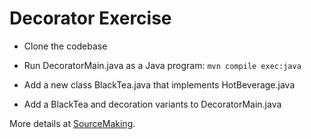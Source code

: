 # Decorator Exercise

* Clone the codebase

* Run DecoratorMain.java as a Java program: `mvn compile exec:java`

* Add a new class BlackTea.java that implements HotBeverage.java

* Add a BlackTea and decoration variants to DecoratorMain.java

More details at [SourceMaking](https://sourcemaking.com/design_patterns/decorator/).
